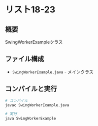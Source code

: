 # リスト18-23

## 概要
SwingWorkerExampleクラス

## ファイル構成
- `SwingWorkerExample.java` - メインクラス

## コンパイルと実行
```bash
# コンパイル
javac SwingWorkerExample.java

# 実行
java SwingWorkerExample
```
